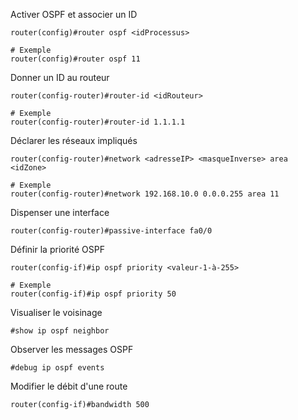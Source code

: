
Activer OSPF et associer un ID
```Cisco
router(config)#router ospf <idProcessus>

# Exemple
router(config)#router ospf 11
```

Donner un ID au routeur
```Cisco
router(config-router)#router-id <idRouteur>

# Exemple
router(config-router)#router-id 1.1.1.1
```

Déclarer les réseaux impliqués
```Cisco
router(config-router)#network <adresseIP> <masqueInverse> area <idZone>

# Exemple
router(config-router)#network 192.168.10.0 0.0.0.255 area 11
```

Dispenser une interface
```Cisco
router(config-router)#passive-interface fa0/0
```

Définir la priorité OSPF
```Cisco
router(config-if)#ip ospf priority <valeur-1-à-255>

# Exemple
router(config-if)#ip ospf priority 50
```

Visualiser le voisinage
```Cisco
#show ip ospf neighbor
```

Observer les messages OSPF
```Cisco
#debug ip ospf events
```

Modifier le débit d'une route
```Cisco
router(config-if)#bandwidth 500
```

